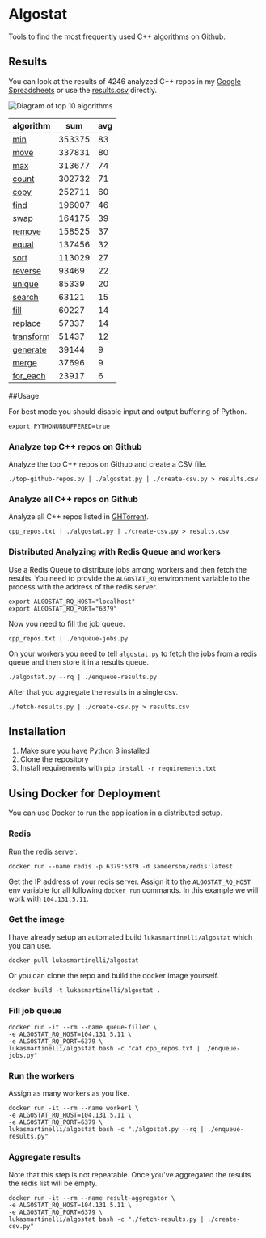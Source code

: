 # Algostat

Tools to find the most frequently used [C++ algorithms](http://en.cppreference.com/w/cpp/algorithm) on Github.

## Results

You can look at the results of 4246 analyzed C++ repos in my
[Google Spreadsheets](https://docs.google.com/spreadsheets/d/125CRiE0_2uHeMhj84hAVtpAatDwWWl-H71Y5JshaaUM/pubhtml)
 or use the [results.csv](results.csv) directly.

![Diagram of top 10 algorithms](https://docs.google.com/a/lukasmartinelli.ch/spreadsheets/d/125CRiE0_2uHeMhj84hAVtpAatDwWWl-H71Y5JshaaUM/pubchart?oid=1597254254&format=image)

algorithm                                                         |  sum     |  avg
------------------------------------------------------------------|----------|-------
[min](http://en.cppreference.com/w/cpp/algorithm/min)             |  353375  |  83
[move](http://en.cppreference.com/w/cpp/algorithm/move)           |  337831  |  80
[max](http://en.cppreference.com/w/cpp/algorithm/max)             |  313677  |  74
[count](http://en.cppreference.com/w/cpp/algorithm/count)         |  302732  |  71
[copy](http://en.cppreference.com/w/cpp/algorithm/copy)           |  252711  |  60
[find](http://en.cppreference.com/w/cpp/algorithm/find)           |  196007  |  46
[swap](http://en.cppreference.com/w/cpp/algorithm/swap)           |  164175  |  39
[remove](http://en.cppreference.com/w/cpp/algorithm/remove)       |  158525  |  37
[equal](http://en.cppreference.com/w/cpp/algorithm/equal)         |  137456  |  32
[sort](http://en.cppreference.com/w/cpp/algorithm/sort)           |  113029  |  27
[reverse](http://en.cppreference.com/w/cpp/algorithm/reverse)     |  93469   |  22
[unique](http://en.cppreference.com/w/cpp/algorithm/unique)       |  85339   |  20
[search](http://en.cppreference.com/w/cpp/algorithm/search)       |  63121   |  15
[fill](http://en.cppreference.com/w/cpp/algorithm/fill)           |  60227   |  14
[replace](http://en.cppreference.com/w/cpp/algorithm/replace)     |  57337   |  14
[transform](http://en.cppreference.com/w/cpp/algorithm/transform) |  51437   |  12
[generate](http://en.cppreference.com/w/cpp/algorithm/generate)   |  39144   |  9
[merge](http://en.cppreference.com/w/cpp/algorithm/merge)         |  37696   |  9
[for_each](http://en.cppreference.com/w/cpp/algorithm/for_each)   |  23917   |  6

##Usage

For best mode you should disable input and output buffering of Python.

```
export PYTHONUNBUFFERED=true
```

### Analyze top C++ repos on Github

Analyze the top C++ repos on Github and create a CSV file.

```
./top-github-repos.py | ./algostat.py | ./create-csv.py > results.csv
```

### Analyze all C++ repos on Github

Analyze all C++ repos listed in [GHTorrent](http://ghtorrent.org/).

```
cpp_repos.txt | ./algostat.py | ./create-csv.py > results.csv
```

### Distributed Analyzing with Redis Queue and workers

Use a Redis Queue to distribute jobs among workers and then fetch the results.
You need to provide the `ALGOSTAT_RQ` environment variable to the process with the
address of the redis server.

```
export ALGOSTAT_RQ_HOST="localhost"
export ALGOSTAT_RQ_PORT="6379"
```

Now you need to fill the job queue.

```
cpp_repos.txt | ./enqueue-jobs.py
```

On your workers you need to tell  `algostat.py` to fetch the jobs from
a redis queue and then store it in a results queue.

```
./algostat.py --rq | ./enqueue-results.py
```

After that you aggregate the results in a single csv.

```
./fetch-results.py | ./create-csv.py > results.csv
```

## Installation

1. Make sure you have Python 3 installed
2. Clone the repository
3. Install requirements with `pip install -r requirements.txt`

## Using Docker for Deployment

You can use Docker to run the application in a distributed setup.

### Redis

Run the redis server.

```
docker run --name redis -p 6379:6379 -d sameersbn/redis:latest
```

Get the IP address of your redis server. Assign it to the `ALGOSTAT_RQ_HOST` env variable for all following `docker run` commands. In this example we will work with `104.131.5.11`.


### Get the image

I have already setup an automated build `lukasmartinelli/algostat` which you can use.

```
docker pull lukasmartinelli/algostat
```

Or you can clone the repo and build the docker image yourself.

```
docker build -t lukasmartinelli/algostat .
```

### Fill job queue

```
docker run -it --rm --name queue-filler \
-e ALGOSTAT_RQ_HOST=104.131.5.11 \
-e ALGOSTAT_RQ_PORT=6379 \
lukasmartinelli/algostat bash -c "cat cpp_repos.txt | ./enqueue-jobs.py"
```

### Run the workers

Assign as many workers as you like.

```
docker run -it --rm --name worker1 \
-e ALGOSTAT_RQ_HOST=104.131.5.11 \
-e ALGOSTAT_RQ_PORT=6379 \
lukasmartinelli/algostat bash -c "./algostat.py --rq | ./enqueue-results.py"
```

### Aggregate results

Note that this step is not repeatable. Once you've aggregated the results the redis list will be empty.

```
docker run -it --rm --name result-aggregator \
-e ALGOSTAT_RQ_HOST=104.131.5.11 \
-e ALGOSTAT_RQ_PORT=6379 \
lukasmartinelli/algostat bash -c "./fetch-results.py | ./create-csv.py"
```
